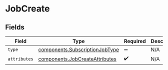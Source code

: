 # JobCreate


## Fields

| Field                                                                            | Type                                                                             | Required                                                                         | Description                                                                      | Example                                                                          |
| -------------------------------------------------------------------------------- | -------------------------------------------------------------------------------- | -------------------------------------------------------------------------------- | -------------------------------------------------------------------------------- | -------------------------------------------------------------------------------- |
| `type`                                                                           | [components.SubscriptionJobType](../../models/components/subscriptionjobtype.md) | :heavy_minus_sign:                                                               | N/A                                                                              | subscription_job                                                                 |
| `attributes`                                                                     | [components.JobCreateAttributes](../../models/components/jobcreateattributes.md) | :heavy_check_mark:                                                               | N/A                                                                              |                                                                                  |
